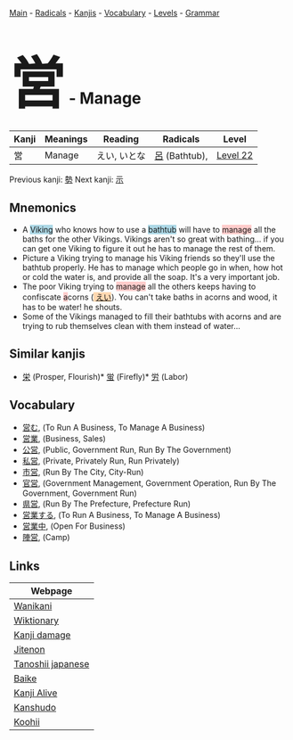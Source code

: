 <style> bigfont {font-size: 100px}</style>
[Main](../README.md) -
[Radicals](../radicals.md) -
[Kanjis](../kanjis.md) -
[Vocabulary](../vocabulary.md) -
[Levels](../levels.md) -
[Grammar](../grammar.md)
# <bigfont> 営</bigfont> - Manage 

| Kanji | Meanings | Reading | Radicals | Level |
| --- | --- | --- | --- | --- |
| 営 | Manage | えい, いとな | [呂](../radicals/呂.md) (Bathtub),  | [Level 22](../levels/wk_level22.md) |

Previous kanji: [勢](勢.md) Next kanji: [示](示.md) 

## Mnemonics
 * A <span style="background-color:#ADD8E6"> Viking</span> who knows how to use a <span style="background-color:#ADD8E6"> bathtub</span> will have to <span style="background-color:#ffcccb"> manage</span> all the baths for the other Vikings. Vikings aren't so great with bathing... if you can get one Viking to figure it out he has to manage the rest of them.
* Picture a Viking trying to manage his Viking friends so they'll use the bathtub properly. He has to manage which people go in when, how hot or cold the water is, and provide all the soap. It's a very important job.
* The poor Viking trying to <span style="background-color:#ffcccb"> manage</span> all the others keeps having to confiscate <span style="background-color:#ffcccb"> a</span>corns (<span style="background-color:#fed8b1"> [えい](https://jisho.org/search/えい)</span>). You can't take baths in acorns and wood, it has to be water! he shouts.
* Some of the Vikings managed to fill their bathtubs with acorns and are trying to rub themselves clean with them instead of water...


## Similar kanjis
 * [栄](栄.md) (Prosper, Flourish)* [蛍](蛍.md) (Firefly)* [労](労.md) (Labor)


## Vocabulary
 * [営む](../vocabulary/営.md), (To Run A Business, To Manage A Business)
* [営業](../vocabulary/営.md), (Business, Sales)
* [公営](../vocabulary/営.md), (Public, Government Run, Run By The Government)
* [私営](../vocabulary/営.md), (Private, Privately Run, Run Privately)
* [市営](../vocabulary/営.md), (Run By The City, City-Run)
* [官営](../vocabulary/営.md), (Government Management, Government Operation, Run By The Government, Government Run)
* [県営](../vocabulary/営.md), (Run By The Prefecture, Prefecture Run)
* [営業する](../vocabulary/営.md), (To Run A Business, To Manage A Business)
* [営業中](../vocabulary/営.md), (Open For Business)
* [陣営](../vocabulary/営.md), (Camp)



## Links 

| Webpage |
| --- |
| [Wanikani          ](https://www.wanikani.com/kanji/営) |
| [Wiktionary        ](https://en.wiktionary.org/wiki/営) |
| [Kanji damage      ](http://www.kanjidamage.com/kanji/search?utf8=✓&q=営) |
| [Jitenon           ](https://jitenon.com/kanji/営) |
| [Tanoshii japanese ](https://www.tanoshiijapanese.com/dictionary/kanji.cfm?k=営) |
| [Baike             ](https://baike.baidu.com/item/営) |
| [Kanji Alive       ](https://app.kanjialive.com/営) |
| [Kanshudo          ](https://www.kanshudo.com/searchmn?q=営) |
| [Koohii            ](https://kanji.koohii.com/study/kanji/営) |
